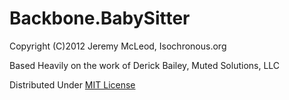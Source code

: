 # Backbone.BabySitter

Copyright (C)2012 Jeremy McLeod, Isochronous.org

Based Heavily on the work of Derick Bailey, Muted Solutions, LLC

Distributed Under [MIT License](http://mutedsolutions.mit-license.org/)
